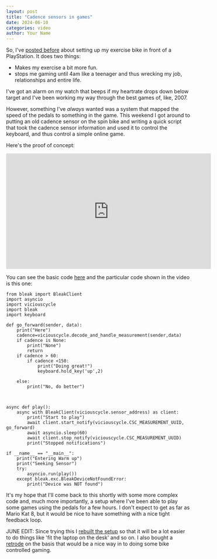 ```yaml
---
layout: post
title: "Cadence sensors in games"
date: 2024-06-10
categories: video
author: Your Name
---
```


So, I've [posted before](https://joereddington.com/2023/02/28/bike.html) about setting up my exercise bike in front of a PlayStation. It does two things: 

* Makes my exercise a bit more fun. 
* stops me gaming until 4am like a teenager and thus wrecking my job, relationships and entire life. 

I've got an alarm on my watch that beeps if my heartrate drops down below target and I've been working my way through the best games of, like, 2007. 

However, something I've _always_ wanted was a system that mapped the speed of the pedals to something in the game. This weekend I got around to putting an old cadence sensor on the spin bike and writing a quick script that took the cadence sensor information and used it to control the keyboard, and thus control a simple online game. 


Here's the proof of concept:  
<iframe width="560" height="315" src="https://www.youtube.com/embed/BHYjO9iBMsQ" frameborder="0" allow="accelerometer; autoplay; clipboard-write; encrypted-media; gyroscope; picture-in-picture" allowfullscreen></iframe>

You can see the basic code [here](https://github.com/joereddington/viciouscycle) and the particular code shown in the video is this one: 


```
from bleak import BleakClient
import asyncio
import viciouscycle
import bleak
import keyboard

def go_forward(sender, data): 
    print("Here")
    cadence=viciouscycle.decode_and_handle_measurement(sender,data) 
    if cadence is None:
        print("None") 
        return
    if cadence > 60: 
        if cadence <150: 
            print("Doing great!")         
            keyboard.hold_key('up',2) 

    else:
        print("No, do better") 



async def play():
    async with BleakClient(viciouscycle.sensor_address) as client:
        print("Start to play") 
        await client.start_notify(viciouscycle.CSC_MEASUREMENT_UUID, go_forward)
        await asyncio.sleep(60)
        await client.stop_notify(viciouscycle.CSC_MEASUREMENT_UUID)
        print("Stopped notifications")

if __name__ == "__main__":
    print("Entering Warm up") 
    print("Seeking Sensor")  
    try: 
        asyncio.run(play())
    except bleak.exc.BleakDeviceNotFoundError: 
        print("Device was NOT found")  
```

It's my hope that I'll come back to this shortly with some more complex code and, much more importantly, a setup where I've been able to play some games using the pedals for a few hours.  I don't expect to get as far as Mario Kat 8, but it would be nice to have something with a nice tight feedback loop. 


JUNE EDIT: 
Since trying this I [rebuilt the setup](https://joereddington.com/2023/02/28/bike.html) so that it will be a lot easier to do things like 'fit the laptop on the desk' and so on. I also bought a [retrode](https://en.wikipedia.org/wiki/Retrode) on the basis that would be a nice way in to doing some bike controlled gaming.  
